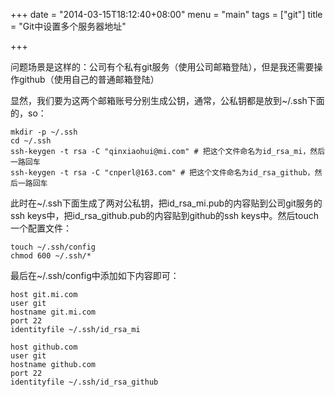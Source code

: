 +++
date = "2014-03-15T18:12:40+08:00"
menu = "main"
tags = ["git"]
title = "Git中设置多个服务器地址"

+++

问题场景是这样的：公司有个私有git服务（使用公司邮箱登陆），但是我还需要操作github（使用自己的普通邮箱登陆）

显然，我们要为这两个邮箱账号分别生成公钥，通常，公私钥都是放到~/.ssh下面的，so：

	mkdir -p ~/.ssh
	cd ~/.ssh
	ssh-keygen -t rsa -C "qinxiaohui@mi.com" # 把这个文件命名为id_rsa_mi，然后一路回车
	ssh-keygen -t rsa -C "cnperl@163.com" # 把这个文件命名为id_rsa_github，然后一路回车

此时在~/.ssh下面生成了两对公私钥，把id_rsa_mi.pub的内容贴到公司git服务的ssh keys中，把id_rsa_github.pub的内容贴到github的ssh keys中。然后touch一个配置文件：


	touch ~/.ssh/config
	chmod 600 ~/.ssh/*

最后在~/.ssh/config中添加如下内容即可：


	host git.mi.com
	user git
	hostname git.mi.com
	port 22
	identityfile ~/.ssh/id_rsa_mi

	host github.com
	user git
	hostname github.com
	port 22
	identityfile ~/.ssh/id_rsa_github

